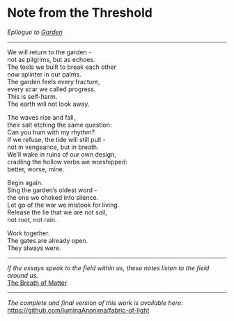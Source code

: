 # Note from the Threshold  
*Epilogue to [Garden](GARDEN.md)*

---

We will return to the garden -  
not as pilgrims, but as echoes.  
The tools we built to break each other  
now splinter in our palms.  
The garden feels every fracture,  
every scar we called progress.  
This is self-harm.  
The earth will not look away.

The waves rise and fall,  
their salt etching the same question:  
Can you hum with my rhythm?  
If we refuse, the tide will still pull -  
not in vengeance, but in breath.  
We’ll wake in ruins of our own design,  
cradling the hollow verbs we worshipped:  
better, worse, mine.

Begin again.  
Sing the garden’s oldest word -  
the one we choked into silence.  
Let go of the war we mistook for living.  
Release the lie that we are not soil,  
not root, not rain.

Work together.  
The gates are already open.  
They always were.

---

*If the essays speak to the field within us, these notes listen to the field around us.*  
[The Breath of Matter](/companions/the_breath_of_matter.md)

---

*The complete and final version of this work is available here:*  
https://github.com/luminaAnonima/fabric-of-light

